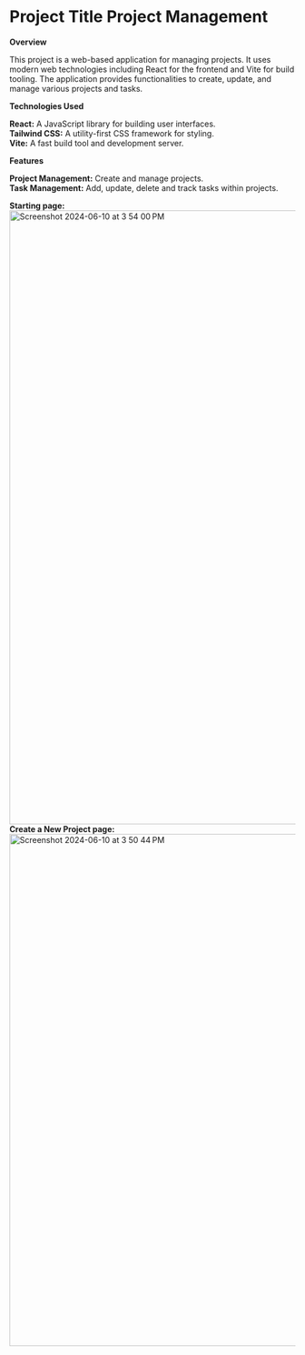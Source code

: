 
# Project Title Project Management 

**Overview**

This project is a web-based application for managing projects. It uses modern web technologies including React for the frontend and Vite for build tooling. The application provides functionalities to create, update, and manage various projects and tasks.

**Technologies Used**

**React:** A JavaScript library for building user interfaces.<br>
**Tailwind CSS:** A utility-first CSS framework for styling.<br>
**Vite:** A fast build tool and development server.<br>

**Features**

**Project Management:** Create and manage projects.<br>
**Task Management:** Add, update, delete and track tasks within projects.<br>

**Starting page:**
<img width="1080" alt="Screenshot 2024-06-10 at 3 54 00 PM" src="https://github.com/dasha12345-s/Project-Management/assets/69845155/a1c485d5-918f-4d7e-81bc-9988108ebfb6">
**Create a New Project page:**
<img width="901" alt="Screenshot 2024-06-10 at 3 50 44 PM" src="https://github.com/dasha12345-s/Project-Management/assets/69845155/c23a769c-f358-493e-b655-9307f62f2385">
